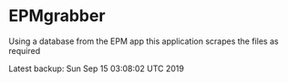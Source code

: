 # EPMgrabber
Using a database from the EPM app this application scrapes the files as required


Latest backup: Sun Sep 15 03:08:02 UTC 2019
